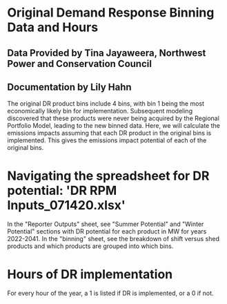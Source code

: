 # Original Demand Response Binning Data and Hours
## Data Provided by Tina Jayaweera, Northwest Power and Conservation Council
## Documentation by Lily Hahn

The original DR product bins include 4 bins, with bin 1 being the most economically likely bin for implementation. Subsequent modeling discovered that these products were never being acquired by the Regional Portfolio Model, leading to the new binned data. Here, we will calculate the emissions impacts assuming that each DR product in the original bins is implemented. This gives the emissions impact potential of each of the original bins. 

# Navigating the spreadsheet for DR potential: 'DR RPM Inputs_071420.xlsx'
In the "Reporter Outputs" sheet, see "Summer Potential" and "Winter Potential" sections with DR potential for each product in MW for years 2022-2041. In the "binning" sheet, see the breakdown of shift versus shed products and which products are grouped into which bins. 

# Hours of DR implementation

For every hour of the year, a 1 is listed if DR is implemented, or a 0 if not.  
